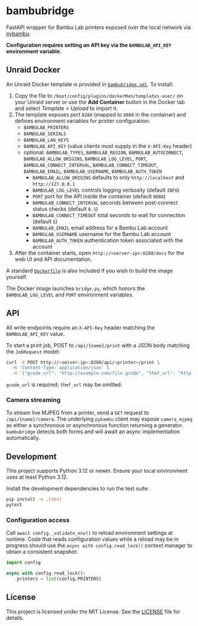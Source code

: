 # bambubridge

FastAPI wrapper for Bambu Lab printers exposed over the local network via [pybambu](https://pypi.org/project/pybambu/).

**Configuration requires setting an API key via the `BAMBULAB_API_KEY` environment variable.**

## Unraid Docker

An Unraid Docker template is provided in [`bambubridge.xml`](bambubridge.xml). To install:

1. Copy the file to `/boot/config/plugins/dockerMan/templates-user/` on your Unraid server or use the **Add Container** button in the Docker tab and select *Template* > *Upload* to import it.
2. The template exposes port `8288` (mapped to `8088` in the container) and defines environment variables for printer configuration:
   - `BAMBULAB_PRINTERS`
   - `BAMBULAB_SERIALS`
   - `BAMBULAB_LAN_KEYS`
   - `BAMBULAB_API_KEY` (value clients must supply in the `X-API-Key` header)
   - optional: `BAMBULAB_TYPES`, `BAMBULAB_REGION`, `BAMBULAB_AUTOCONNECT`, `BAMBULAB_ALLOW_ORIGINS`, `BAMBULAB_LOG_LEVEL`, `PORT`, `BAMBULAB_CONNECT_INTERVAL`, `BAMBULAB_CONNECT_TIMEOUT`, `BAMBULAB_EMAIL`, `BAMBULAB_USERNAME`, `BAMBULAB_AUTH_TOKEN`
     - `BAMBULAB_ALLOW_ORIGINS` defaults to only `http://localhost` and `http://127.0.0.1`
     - `BAMBULAB_LOG_LEVEL` controls logging verbosity (default `INFO`)
     - `PORT` port for the API inside the container (default `8088`)
     - `BAMBULAB_CONNECT_INTERVAL` seconds between post-connect status checks (default `0.1`)
     - `BAMBULAB_CONNECT_TIMEOUT` total seconds to wait for connection (default `5`)
     - `BAMBULAB_EMAIL` email address for a Bambu Lab account
     - `BAMBULAB_USERNAME` username for the Bambu Lab account
     - `BAMBULAB_AUTH_TOKEN` authentication token associated with the account
3. After the container starts, open `http://<server-ip>:8288/docs` for the web UI and API documentation.

A standard [`Dockerfile`](Dockerfile) is also included if you wish to build the image yourself.

The Docker image launches `bridge.py`, which honors the `BAMBULAB_LOG_LEVEL` and `PORT` environment variables.

## API

All write endpoints require an `X-API-Key` header matching the `BAMBULAB_API_KEY` value.

To start a print job, POST to `/api/{name}/print` with a JSON body matching the
`JobRequest` model:

```bash
curl -X POST http://<server-ip>:8288/api/<printer>/print \
  -H 'Content-Type: application/json' \
  -d '{"gcode_url": "http://example.com/file.gcode", "thmf_url": "http://example.com/file.thmf"}'
```

`gcode_url` is required; `thmf_url` may be omitted.

### Camera streaming

To stream live MJPEG from a printer, send a `GET` request to
`/api/{name}/camera`.  The underlying `pybambu` client may expose
`camera_mjpeg` as either a synchronous or asynchronous function returning a
generator.  `bambubridge` detects both forms and will await an async
implementation automatically.

## Development

This project supports Python 3.12 or newer. Ensure your local environment uses at least Python 3.12.

Install the development dependencies to run the test suite:

```bash
pip install -e .[dev]
pytest
```

### Configuration access

Call `await config._validate_env()` to reload environment settings at runtime.
Code that reads configuration values while a reload may be in progress should
use the `async with config.read_lock()` context manager to obtain a consistent
snapshot:

```python
import config

async with config.read_lock():
    printers = list(config.PRINTERS)
```

## License

This project is licensed under the MIT License. See the [LICENSE](LICENSE) file for details.
